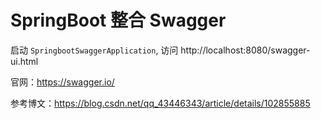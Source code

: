 # SpringBoot 整合 Swagger

启动 `SpringbootSwaggerApplication`, 访问 http://localhost:8080/swagger-ui.html

官网：https://swagger.io/

参考博文：https://blog.csdn.net/qq_43446343/article/details/102855885


